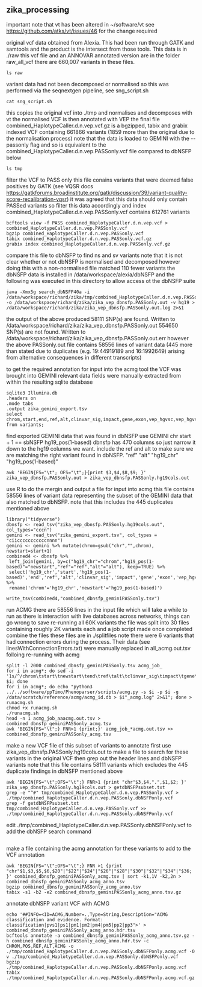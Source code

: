 ## zika_processing
important note that vt has been altered in ~/software/vt
see https://github.com/atks/vt/issues/46 for the change required

original vcf data obtained from Alexia. This had been run through GATK and samtools and the product is the intersect from those tools. This data is in ./raw
this vcf file and an ANNOVAR annotated version are in the folder raw_all_vcf
there are 660,007 variants in these files.
```{bash}
ls raw
```

variant data had not been decomposed or normalised so this was performed via the seqnextgen pipeline, see sng_script.sh
```{bash}
cat sng_script.sh
```

this copies the original vcf into ./tmp and normalises and decomposes with vt
the normalised VCF is then annotated with VEP
the final file combined_HaplotypeCaller.d.n.vep.vcf.gz is a bgzipped, tabix and grabix indexed VCF containing 661866 variants (1859 more than the original due to the normalisation process)
note that the data is loaded to GEMINI with the --passonly flag and so is equivalent to the combined_HaplotypeCaller.d.n.vep.PASSonly.vcf file compared to dbNSFP below
```{bash}
ls tmp
```

filter the VCF to PASS only
this file conains variants that were deemed false positives by GATK (see VQSR docs https://gatkforums.broadinstitute.org/gatk/discussion/39/variant-quality-score-recalibration-vqsr)
it was agreed that this data should only contain PASSed variants so filter this data accordingly and index
combined_HaplotypeCaller.d.n.vep.PASSonly.vcf contains 612761 variants
```{bash}
bcftools view -f PASS combined_HaplotypeCaller.d.n.vep.vcf > combined_HaplotypeCaller.d.n.vep.PASSonly.vcf
bgzip combined_HaplotypeCaller.d.n.vep.PASSonly.vcf 
tabix combined_HaplotypeCaller.d.n.vep.PASSonly.vcf.gz
grabix index combined_HaplotypeCaller.d.n.vep.PASSonly.vcf.gz
```

compare this file to dbNSFP to find ns and sv variants
note that it is not clear whether or not dbNSFP is normalised and decomposed however doing this with a non-normalised file matched 110 fewer variants
the dbNSFP data is installed in /data/workspace/alexia/dbNSFP and the following was executed in this directory to allow access ot the dbNSFP suite 
```{bash}
java -Xmx5g search_dbNSFP40a -i /data/workspace/richard/zika/tmp/combined_HaplotypeCaller.d.n.vep.PASSonly.vcf -o /data/workspace/richard/zika/zika_vep_dbnsfp.PASSonly.out -v hg19 > /data/workspace/richard/zika/zika_vep_dbnsfp.PASSonly.out.log 2>&1
```

the output of the above produced
58111 SNP(s) are found. Written to /data/workspace/richard/zika/zika_vep_dbnsfp.PASSonly.out
554650 SNP(s) are not found. Written to /data/workspace/richard/zika/zika_vep_dbnsfp.PASSonly.out.err
however the above PASSonly.out file contains 58556 lines of variant data (445 more than stated due to duplicates (e.g. 19:44919189 and 16:1992649) arising from alternative consequences in different transcripts)

to get the required annotation for input into the acmg tool the VCF was brought into GEMINI
relevant data fields were manually extracted from within the resulting sqlite database
```{sql}
sqlite3 Illumina.db
.headers on
.mode tabs
.output zika_gemini_export.tsv
select chrom,start,end,ref,alt,clinvar_sig,impact,gene,exon,vep_hgvsc,vep_hgvsp,aa_change,codon_change,pfam_domain,max_aaf_all,polyphen_score,sift_score,cadd_scaled from variants;
```

find exported GEMINI data that was found in dbNSFP
use GEMINI chr start + 1 == sbNSFP hg19_pos(1-based)
dbnsfp has 470 columns so just narrow it down to the hg19 columns we want. include the ref and alt to make sure we are matching the right variant found in dbNSFP.
"ref" "alt" "hg19_chr" "hg19_pos(1-based)"
```{bash}
awk 'BEGIN{FS="\t"; OFS="\t";}{print $3,$4,$8,$9; }' zika_vep_dbnsfp.PASSonly.out > zika_vep_dbnsfp.PASSonly.hg19cols.out
```

use R to do the mergin and output a file for input into acmg
this file contains 58556 lines of variant data representing the subset of the GEMINI data that also matched to dbNSFP.
note that this includes the 445 duplicates mentioned above
```{r}
library("tidyverse")
dbnsfp <- read_tsv("zika_vep_dbnsfp.PASSonly.hg19cols.out", col_types="cccn")
gemini <- read_tsv("zika_gemini_export.tsv", col_types = "ciicccccccccccnnnn")
gemini <- gemini %>% mutate(chrom=gsub("chr","",chrom), newstart=start+1)
combined4 <- dbnsfp %>%
 left_join(gemini, by=c("hg19_chr"="chrom","hg19_pos(1-based)"="newstart","ref"="ref","alt"="alt"), keep=TRUE) %>%
 select('hg19_chr','start','hg19_pos(1-based)','end','ref','alt','clinvar_sig','impact','gene','exon','vep_hgvsc','vep_hgvsp','aa_change','codon_change','pfam_domain','max_aaf_all','polyphen_score','sift_score','cadd_scaled') %>%
 rename('chrom'='hg19_chr','newstart'='hg19_pos(1-based)')

write_tsv(combined4,"combined_dbnsfp_geminiPASSonly.tsv")
```

run ACMG
there are 58556 lines in the input file which will take a while to run
as there is interaction with live databases across networks, things can go wrong
to save re-running all 60K variants the file was split into 30 files containing roughly 2K variants each and a job script made
once completed combine the files
these files are in ./splitfiles
note there were 6 variants that had connection errors during the process. Their data (see linesWithConnectionErrors.txt) were manually replaced in all_acmg.out.tsv folloing re-running with acmg
```{bash}
split -l 2000 combined_dbnsfp_geminiPASSonly.tsv acmg_job_
for i in acmg*; do sed -i '1s/^/chrom\tstart\tnewstart\tend\tref\talt\tclinvar_sig\timpact\tgene\texon\tvep_hgvsc\tvep_hgvsp\taa_change\tcodon_change\tpfam_domain\tmax_aaf_all\tpolyphen_score\tsift_score\tcadd_scaled\n/' $i; done
for i in acmg*; do echo "python3 ../../software/ppTimo/Phenoparser/scripts/acmg.py -s $i -p $i -g /data/scratch/reference/acmg/acmg_id.db > $i"_acmg.log" 2>&1"; done > runacmg.sh
chmod +x runacmg.sh
./runacmg.sh
head -n 1 acmg_job_aaacmg.out.tsv > combined_dbnsfp_geminiPASSonly_acmg.tsv
awk 'BEGIN{FS="\t";} FNR>1 {print;}' acmg_job_*acmg.out.tsv >> combined_dbnsfp_geminiPASSonly_acmg.tsv
```

make a new VCF file of this subset of variants to annotate
first use zika_vep_dbnsfp.PASSonly.hg19cols.out to make a file to search for these variants in the original VCF
then grep out the header lines and dbNSFP variants
note that this file contains 58111 variants which excludes the 445 duplicate findings in dbNSFP mentioned above
```{bash}
awk 'BEGIN{FS="\t";OFS="\t";} FNR>1 {print "chr"$3,$4,".",$1,$2; }' zika_vep_dbnsfp.PASSonly.hg19cols.out > getdbNSFPsubset.txt
grep -e "^#" tmp/combined_HaplotypeCaller.d.n.vep.PASSonly.vcf > ./tmp/combined_HaplotypeCaller.d.n.vep.PASSonly.dbNSFPonly.vcf
grep -f getdbNSFPsubset.txt tmp/combined_HaplotypeCaller.d.n.vep.PASSonly.vcf >> ./tmp/combined_HaplotypeCaller.d.n.vep.PASSonly.dbNSFPonly.vcf
```

 edit ./tmp/combined_HaplotypeCaller.d.n.vep.PASSonly.dbNSFPonly.vcf to add the dbNSFP search command
```{bash}
```

make a file containing the acmg annotation for these variants to add to the VCF annotation
```{bash}
awk 'BEGIN{FS="\t";OFS="\t";} FNR >1 {print "chr"$1,$3,$5,$6,$20"|"$22"|"$24"|"$26"|"$28"|"$30"|"$32"|"$34"|"$36; }' combined_dbnsfp_geminiPASSonly_acmg.tsv | sort -k1,1V -k2,2n > combined_dbnsfp_geminiPASSonly_acmg_anno.tsv
bgzip combined_dbnsfp_geminiPASSonly_acmg_anno.tsv
tabix -s1 -b2 -e2 combined_dbnsfp_geminiPASSonly_acmg_anno.tsv.gz
```

annotate dbNSFP variant VCF with ACMG
```{bash}
echo '##INFO=<ID=ACMG,Number=.,Type=String,Description="ACMG classification and evidence. Format: classification|pvs1|ps1|pm1|pm2|pm4|pm5|pp2|pp3">' > combined_dbnsfp_geminiPASSonly_acmg_anno.hdr.tsv
bcftools annotate -a combined_dbnsfp_geminiPASSonly_acmg_anno.tsv.gz -h combined_dbnsfp_geminiPASSonly_acmg_anno.hdr.tsv -c CHROM,POS,REF,ALT,ACMG -o ./tmp/combined_HaplotypeCaller.d.n.vep.PASSonly.dbNSFPonly.acmg.vcf -O v ./tmp/combined_HaplotypeCaller.d.n.vep.PASSonly.dbNSFPonly.vcf
bgzip ./tmp/combined_HaplotypeCaller.d.n.vep.PASSonly.dbNSFPonly.acmg.vcf
tabix ./tmp/combined_HaplotypeCaller.d.n.vep.PASSonly.dbNSFPonly.acmg.vcf.gz
```
